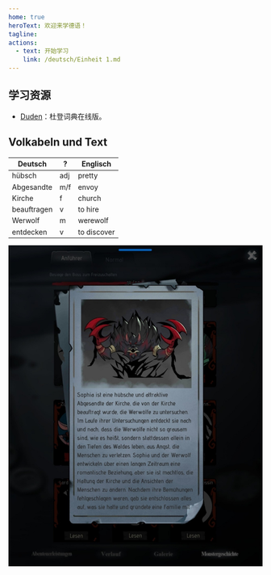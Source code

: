 ```yaml
---
home: true
heroText: 欢迎来学德语！
tagline:
actions:
  - text: 开始学习
    link: /deutsch/Einheit 1.md
---
```


## 学习资源
* [Duden](https://www.duden.de)：杜登词典在线版。

## Volkabeln und Text
|Deutsch|?|Englisch|
|---|---|---|
|hübsch|adj|pretty|
|Abgesandte|m/f|envoy|
|Kirche|f|church|
|beauftragen|v|to hire|
|Werwolf|m|werewolf|
|entdecken|v|to discover|
![alt text](./IMG_20230314_082242.jpg)